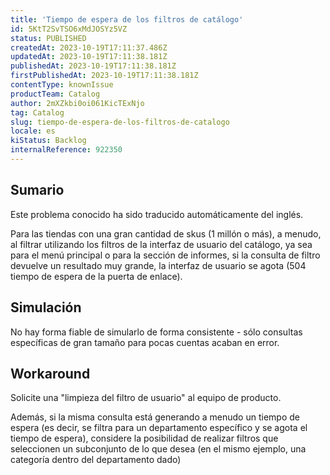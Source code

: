 ```yaml
---
title: 'Tiempo de espera de los filtros de catálogo'
id: 5KtT2SvTSO6xMdJOSYz5VZ
status: PUBLISHED
createdAt: 2023-10-19T17:11:37.486Z
updatedAt: 2023-10-19T17:11:38.181Z
publishedAt: 2023-10-19T17:11:38.181Z
firstPublishedAt: 2023-10-19T17:11:38.181Z
contentType: knownIssue
productTeam: Catalog
author: 2mXZkbi0oi061KicTExNjo
tag: Catalog
slug: tiempo-de-espera-de-los-filtros-de-catalogo
locale: es
kiStatus: Backlog
internalReference: 922350
---
```


## Sumario

<div class="alert alert-info">
  <p>Este problema conocido ha sido traducido automáticamente del inglés.</p>
</div>


Para las tiendas con una gran cantidad de skus (1 millón o más), a menudo, al filtrar utilizando los filtros de la interfaz de usuario del catálogo, ya sea para el menú principal o para la sección de informes, si la consulta de filtro devuelve un resultado muy grande, la interfaz de usuario se agota (504 tiempo de espera de la puerta de enlace).



## Simulación


No hay forma fiable de simularlo de forma consistente - sólo consultas específicas de gran tamaño para pocas cuentas acaban en error.



## Workaround


Solicite una "limpieza del filtro de usuario" al equipo de producto.

Además, si la misma consulta está generando a menudo un tiempo de espera (es decir, se filtra para un departamento específico y se agota el tiempo de espera), considere la posibilidad de realizar filtros que seleccionen un subconjunto de lo que desea (en el mismo ejemplo, una categoría dentro del departamento dado)





